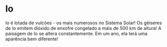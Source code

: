 # Io

Io é lotada de vulcões - os mais numerosos no Sistema Solar! Os gêiseres de Io
emitem dióxido de enxofre congelado a mais de 500 km de altura! A paisagem de Io
se altera constantemente. Em um ano, ela terá uma aparência bem diferente!
